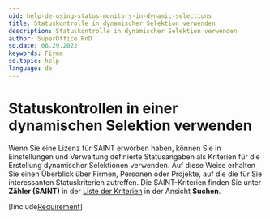 ```yaml
---
uid: help-de-using-status-monitors-in-dynamic-selections
title: Statuskontrolle in dynamischer Selektion verwenden
description: Statuskontrolle in dynamischer Selektion verwenden
author: SuperOffice RnD
so.date: 06.29.2022
keywords: Firma
so.topic: help
language: de
---
```


# Statuskontrollen in einer dynamischen Selektion verwenden

Wenn Sie eine Lizenz für SAINT erworben haben, können Sie in Einstellungen und Verwaltung definierte Statusangaben als Kriterien für die Erstellung dynamischer Selektionen verwenden. Auf diese Weise erhalten Sie einen Überblick über Firmen, Personen oder Projekte, auf die die für Sie interessanten Statuskriterien zutreffen. Die SAINT-Kriterien finden Sie unter **Zähler (SAINT)** in der [Liste der Kriterien][1] in der Ansicht **Suchen**.

[!include[Requirement](includes/req-saint.md)]

<!-- Referenced links -->
[1]: ../../../search-options/learn/search-criteria.md

<!-- Referenced images -->
